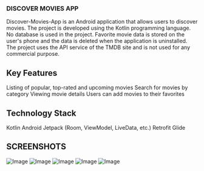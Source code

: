 ### **DISCOVER MOVIES APP**
Discover-Movies-App is an Android application that allows users to discover movies. The project is developed using the Kotlin programming language.
No database is used in the project. Favorite movie data is stored on the user's phone and the data is deleted when the application is uninstalled. The project uses the API service of the TMDB site and is not used for any commercial purpose.

## Key Features
Listing of popular, top-rated and upcoming movies
Search for movies by category
Viewing movie details
Users can add movies to their favorites

## Technology Stack
Kotlin
Android Jetpack (Room, ViewModel, LiveData, etc.)
Retrofit
Glide

## SCREENSHOTS
![Image](https://github.com/user-attachments/assets/ecd1ac25-51cb-48b7-bf81-6078b079b1e4)
![Image](https://github.com/user-attachments/assets/7387951d-ad04-48f3-8386-c6685698e08b)
![Image](https://github.com/user-attachments/assets/f1bf239e-5d0b-48d2-b471-292bd98cd2aa)
![Image](https://github.com/user-attachments/assets/bcc8ca24-df32-47d1-818f-c4521321ea52)
![Image](https://github.com/user-attachments/assets/6bd4759e-20a4-43e7-a4f5-538d89085b24)
